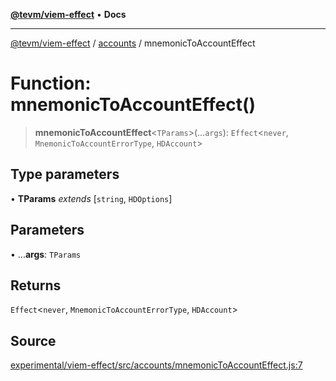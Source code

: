 [**@tevm/viem-effect**](../../README.md) • **Docs**

***

[@tevm/viem-effect](../../modules.md) / [accounts](../README.md) / mnemonicToAccountEffect

# Function: mnemonicToAccountEffect()

> **mnemonicToAccountEffect**\<`TParams`\>(...`args`): `Effect`\<`never`, `MnemonicToAccountErrorType`, `HDAccount`\>

## Type parameters

• **TParams** *extends* [`string`, `HDOptions`]

## Parameters

• ...**args**: `TParams`

## Returns

`Effect`\<`never`, `MnemonicToAccountErrorType`, `HDAccount`\>

## Source

[experimental/viem-effect/src/accounts/mnemonicToAccountEffect.js:7](https://github.com/evmts/tevm-monorepo/blob/main/experimental/viem-effect/src/accounts/mnemonicToAccountEffect.js#L7)
